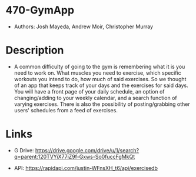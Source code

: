 # 470-GymApp

* Authors: Josh Mayeda, Andrew Moir, Christopher Murray


# Description
* A common difficulty of going to the gym is remembering what it is you need to work on. What muscles you need to exercise, which specific workouts you intend to do, how much of said exercises. So we thought of an app that keeps track of your days and the exercises for said days. You will have a front page of your daily schedule, an option of changing/adding to your weekly calendar, and a search function of varying exercises. There is also the possibility of posting/grabbing other users' schedules from a feed of exercises.

# Links

* G Drive: https://drive.google.com/drive/u/1/search?q=parent:120TVYiX77iZ9f-Gxws-So0fuccFgMkQt

* API: https://rapidapi.com/justin-WFnsXH_t6/api/exercisedb
